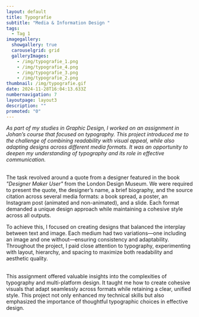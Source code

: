 ```yaml
---
layout: default
title: Typografie
subtitle: "Media & Information Design "
tags:
  - Tag 1
imagegallery:
  showgallery: true
  carouselgrid: grid
  galleryImages:
    - /img/typografie_1.png
    - /img/typografie_4.png
    - /img/typografie_3.png
    - /img/typografie_2.png
thumbnail: /img/typografie.gif
date: 2024-11-28T16:04:13.633Z
numbernavigation: 7
layoutpage: layout3
description: ""
promoted: "0"
---
```

*As part of my studies in Graphic Design, I worked on an assignment in Johan’s course that focused on typography. This project introduced me to the challenge of combining readability with visual appeal, while also adapting designs across different media formats. It was an opportunity to deepen my understanding of typography and its role in effective communication.*

\
The task revolved around a quote from a designer featured in the book *"Designer Maker User"* from the London Design Museum. We were required to present the quote, the designer’s name, a brief biography, and the source citation across several media formats: a book spread, a poster, an Instagram post (animated and non-animated), and a slide. Each format demanded a unique design approach while maintaining a cohesive style across all outputs.

To achieve this, I focused on creating designs that balanced the interplay between text and image. Each medium had two variations—one including an image and one without—ensuring consistency and adaptability. Throughout the project, I paid close attention to typography, experimenting with layout, hierarchy, and spacing to maximize both readability and aesthetic quality.

\
This assignment offered valuable insights into the complexities of typography and multi-platform design. It taught me how to create cohesive visuals that adapt seamlessly across formats while retaining a clear, unified style. This project not only enhanced my technical skills but also emphasized the importance of thoughtful typographic choices in effective design.